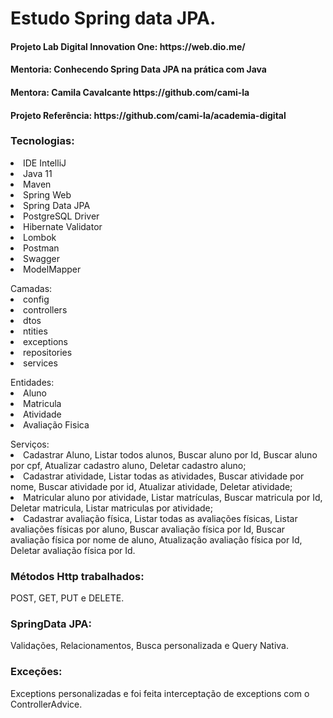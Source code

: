 # Estudo Spring data JPA.

<h4>Projeto Lab Digital Innovation One: https://web.dio.me/</h4>
<h4>Mentoria: Conhecendo Spring Data JPA na prática com Java</h4>
<h4>Mentora: Camila Cavalcante https://github.com/cami-la</h4>
<h4>Projeto Referência: https://github.com/cami-la/academia-digital</h4>
<p></p>
<dt>
  <h3>Tecnologias:</h3>
  <li>IDE IntelliJ</li>
  <li>Java 11</li>
  <li>Maven</li>
  <li>Spring Web</li>
  <li>Spring Data JPA</li>
  <li>PostgreSQL Driver</li>
  <li>Hibernate Validator</li>
  <li>Lombok</li>
  <li>Postman</li>
  <li>Swagger</li>
  <li>ModelMapper</li>
</dt>
<p></p>
<dt>
  Camadas:
  <li>config</li>
  <li>controllers</li>
  <li>dtos</li>
  <li>ntities</li>
  <li>exceptions</li>
  <li>repositories</li>
  <li>services</li>
</dt>
<p></p>
<dt>
  Entidades:
  <li>Aluno</li>
  <li>Matricula</li>
  <li>Atividade</li>
  <li>Avaliação Fisica</li>
</dt>
<p></p>
<dt>
  Serviços:
  <li>Cadastrar Aluno, Listar todos alunos, Buscar aluno por Id, Buscar aluno por cpf, Atualizar cadastro aluno, Deletar cadastro aluno;</li>
  <li>Cadastrar atividade, Listar todas as atividades, Buscar atividade por nome, Buscar atividade por id, Atualizar atividade, Deletar atividade;</li>
  <li>Matricular aluno por atividade, Listar matrículas, Buscar matricula por Id, Deletar matricula, Listar matriculas por atividade;</li>
  <li>Cadastrar avaliação física, Listar todas as avaliações físicas, Listar avaliações físicas por aluno, Buscar avaliação física por Id, Buscar avaliação física por nome de aluno, Atualização avaliação física por Id, Deletar avaliação física por Id.</li>
</dt>
<p></p>

<h3>Métodos Http trabalhados:</h3>
<p>POST, GET, PUT e DELETE.</p>

<h3>SpringData JPA:</h3>
<p>Validações, Relacionamentos, Busca personalizada e Query Nativa.</p>

<h3>Exceções:</h3>
<p>Exceptions personalizadas e foi feita interceptação de exceptions com o ControllerAdvice.</p>


